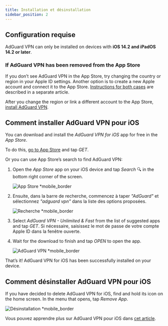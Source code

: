 ```yaml
---
title: Installation et désinstallation
sidebar_position: 2
---
```


## Configuration requise

AdGuard VPN can only be installed on devices with **iOS 14.2 and iPadOS 14.2 or later**.

### If AdGuard VPN has been removed from the App Store

If you don’t see AdGuard VPN in the App Store, try changing the country or region in your Apple ID settings. Another option is to create a new Apple account and connect it to the App Store. [Instructions for both cases](/adguard-vpn-for-ios/solving-problems/app-store) are described in a separate article.

After you change the region or link a different account to the App Store, [install AdGuard VPN](https://apps.apple.com/us/app/adguard-vpn-unlimited-fast/id1525373602).

## Comment installer AdGuard VPN pour iOS

You can download and install the *AdGuard VPN for iOS* app for free in the *App Store*.

To do this, [go to App Store](https://agrd.io/ios_vpn) and tap *GET*.

Or you can use App Store’s search to find AdGuard VPN:

1. Open the *App Store* app on your iOS device and tap *Search* 🔍 in the bottom right corner of the screen.

    ![App Store *mobile_border](https://cdn.adguardvpn.com/content/kb/vpn/ios/app-store-en.png)

1. Ensuite, dans la barre de recherche, commencez à taper *"AdGuard"* et sélectionnez *"adguard vpn"* dans la liste des options proposées.

    ![Recherche *mobile_border](https://cdn.adguardvpn.com/content/kb/vpn/ios/search-en.png)

1. Select *AdGuard VPN - Unlimited & Fast* from the list of suggested apps and tap *GET*. Si nécessaire, saisissez le mot de passe de votre compte Apple ID dans la fenêtre ouverte.
1. Wait for the download to finish and tap *OPEN* to open the app.

    ![AdGuard VPN *mobile_border](https://cdn.adguardvpn.com/content/kb/vpn/ios/adguard-vpn-en.png)

That’s it! AdGuard VPN for iOS has been successfully installed on your device.

## Comment désinstaller AdGuard VPN pour iOS

If you have decided to delete AdGuard VPN for iOS, find and hold its icon on the home screen. In the menu that opens, tap *Remove App*.

![Désinstallation *mobile_border](https://cdn.adguardvpn.com/content/kb/vpn/ios/2.2/quick-action-menu.png)

Vous pouvez apprendre plus sur AdGuard VPN pour iOS dans [cet article](adguard-vpn-for-ios/overview).
